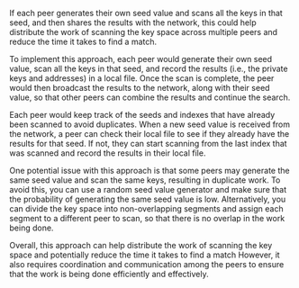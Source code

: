 If each peer generates their own seed value and scans all the keys in that seed, and then shares the results with the network,
this could help distribute the work of scanning the key space across multiple peers and reduce the time it takes to find a match.

To implement this approach, each peer would generate their own seed value, scan all the keys in that seed,
and record the results (i.e., the private keys and addresses) in a local file. Once the scan is complete,
the peer would then broadcast the results to the network, along with their seed value, 
so that other peers can combine the results and continue the search.

Each peer would keep track of the seeds and indexes that have already been scanned to avoid duplicates.
When a new seed value is received from the network, 
a peer can check their local file to see if they already have the results for that seed.
If not, they can start scanning from the last index that was scanned and record the results in their local file.

One potential issue with this approach is that some peers may generate the same seed value and scan the same keys, 
resulting in duplicate work. To avoid this, you can use a random seed value generator and make sure that the probability of 
generating the same seed value is low. Alternatively, you can divide the key space into non-overlapping segments and assign 
each segment to a different peer to scan, so that there is no overlap in the work being done.

Overall, this approach can help distribute the work of scanning the key space and potentially reduce the time it takes to find a match
However, it also requires coordination and communication among the peers to ensure that the work is being done efficiently and
effectively.
